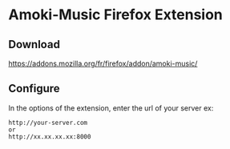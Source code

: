 Amoki-Music Firefox Extension
============================

Download
--------
https://addons.mozilla.org/fr/firefox/addon/amoki-music/

Configure
---------
In the options of the extension, enter the url of your server
ex:
```
http://your-server.com
or
http://xx.xx.xx.xx:8000
```